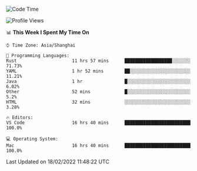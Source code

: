 <!--START_SECTION:waka-->
![Code Time](http://img.shields.io/badge/Code%20Time-1%2C006%20hrs%2039%20mins-blue)

![Profile Views](http://img.shields.io/badge/Profile%20Views-31-blue)

📊 **This Week I Spent My Time On** 

```text
⌚︎ Time Zone: Asia/Shanghai

💬 Programming Languages: 
Rust                     11 hrs 57 mins      ██████████████████░░░░░░░   71.73% 
YAML                     1 hr 52 mins        ██░░░░░░░░░░░░░░░░░░░░░░░   11.21% 
Java                     1 hr                █░░░░░░░░░░░░░░░░░░░░░░░░   6.02% 
Other                    52 mins             █░░░░░░░░░░░░░░░░░░░░░░░░   5.2% 
HTML                     32 mins             ░░░░░░░░░░░░░░░░░░░░░░░░░   3.28%

🔥 Editors: 
VS Code                  16 hrs 40 mins      █████████████████████████   100.0%

💻 Operating System: 
Mac                      16 hrs 40 mins      █████████████████████████   100.0%

```


 Last Updated on 18/02/2022 11:48:22 UTC
<!--END_SECTION:waka-->
